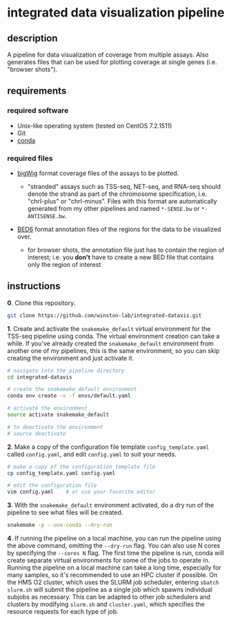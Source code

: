
# integrated data visualization pipeline

## description

A pipeline for data visualization of coverage from multiple assays. Also generates files that can be used for plotting coverage at single genes (i.e. "browser shots").

## requirements

### required software

- Unix-like operating system (tested on CentOS 7.2.1511)
- Git
- [conda](https://conda.io/docs/user-guide/install/index.html)

### required files

- [bigWig](https://genome.ucsc.edu/goldenpath/help/bigWig.html) format coverage files of the assays to be plotted.
    - "stranded" assays such as TSS-seq, NET-seq, and RNA-seq should denote the strand as part of the chromosome specification, i.e. "chrI-plus" or "chrI-minus". Files with this format are automatically generated from my other pipelines and named `*-SENSE.bw` or `*-ANTISENSE.bw`.

- [BED6](https://genome.ucsc.edu/FAQ/FAQformat.html#format1) format annotation files of the regions for the data to be visualized over.
    - for browser shots, the annotation file just has to contain the region of interest; i.e. you **don't** have to create a new BED file that contains only the region of interest

## instructions
**0**. Clone this repository.

```bash
git clone https://github.com/winston-lab/integrated-datavis.git
```

**1**. Create and activate the `snakemake_default` virtual environment for the TSS-seq pipeline using conda. The virtual environment creation can take a while. If you've already created the `snakemake_default` environment from another one of my pipelines, this is the same environment, so you can skip creating the environment and just activate it.

```bash
# navigate into the pipeline directory
cd integrated-datavis

# create the snakemake_default environment
conda env create -v -f envs/default.yaml

# activate the environment
source activate snakemake_default

# to deactivate the environment
# source deactivate
```

**2**. Make a copy of the configuration file template `config_template.yaml` called `config.yaml`, and edit `config.yaml` to suit your needs.

```bash
# make a copy of the configuration template file
cp config_template.yaml config.yaml

# edit the configuration file
vim config.yaml    # or use your favorite editor
```

**3**. With the `snakemake_default` environment activated, do a dry run of the pipeline to see what files will be created.

```bash
snakemake -p --use-conda --dry-run
```

**4**. If running the pipeline on a local machine, you can run the pipeline using the above command, omitting the `--dry-run` flag. You can also use N cores by specifying the `--cores N` flag. The first time the pipeline is run, conda will create separate virtual environments for some of the jobs to operate in. Running the pipeline on a local machine can take a long time, especially for many samples, so it's recommended to use an HPC cluster if possible. On the HMS O2 cluster, which uses the SLURM job scheduler, entering `sbatch slurm.sh` will submit the pipeline as a single job which spawns individual subjobs as necessary. This can be adapted to other job schedulers and clusters by modifying `slurm.sh` and `cluster.yaml`, which specifies the resource requests for each type of job.

